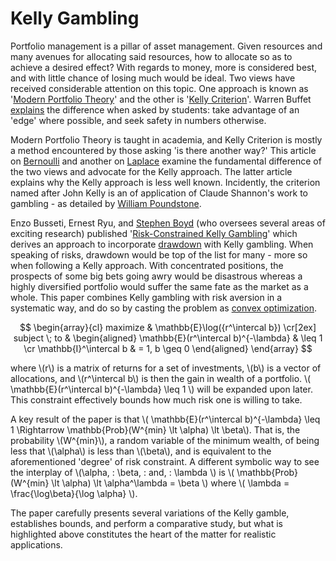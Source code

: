 <!--
.. title: Kelly with Drawdown
.. slug: kelly-with-drawdown
.. date: 2019-02-07 20:43:54 UTC
.. tags: 
.. category: 
.. link: 
.. description: 
.. type: text
.. has_math: True
-->

# Kelly Gambling

Portfolio management is a pillar of asset management. Given resources and many avenues for allocating said resources, how to allocate so as to achieve a desired effect? With regards to money, more is considered best, and with little chance of losing much would be ideal. Two views have received considerable attention on this topic. One approach is known as '[Modern Portfolio Theory](https://www.investopedia.com/terms/m/modernportfoliotheory.asp)' and the other is '[Kelly Criterion](https://www.investopedia.com/articles/trading/04/091504.asp)'. Warren Buffet [explains](http://undergroundvalue.blogspot.com/2008/02/notes-from-buffett-meeting-2152008_23.html) the difference when asked by students: take advantage of an 'edge' where possible, and seek safety in numbers otherwise.

Modern Portfolio Theory is taught in academia, and Kelly Criterion is mostly a method encountered by those asking 'is there another way?' This article on [Bernoulli](https://ergodicityeconomics.com/2018/02/16/the-trouble-with-bernoulli-1738/#more-3206) and another on [Laplace](https://ergodicityeconomics.com/2017/07/18/doing-a-laplace/#more-102) examine the fundamental difference of the two views and advocate for the Kelly approach. The latter article explains why the Kelly approach is less well known. Incidently, the criterion named after John Kelly is an of application of Claude Shannon's work to gambling - as detailed by [William Poundstone](http://home.williampoundstone.net/Kelly.htm).

Enzo Busseti, Ernest Ryu, and [Stephen Boyd](http://web.stanford.edu/~boyd/) (who oversees several areas of exciting research) published '[Risk-Constrained Kelly Gambling](https://arxiv.org/abs/1603.06183)' which derives an approach to incorporate [drawdown](https://www.investopedia.com/terms/d/drawdown.asp) with Kelly gambling. When speaking of risks, drawdown would be top of the list for many - more so when following a Kelly approach. With concentrated positions, the prospects of some big bets going awry would be disastrous whereas a highly diversified portfolio would suffer the same fate as the market as a whole. This paper combines Kelly gambling with risk aversion in a systematic way, and do so by casting the problem as [convex optimization](http://web.stanford.edu/~boyd/cvxbook/).


$$
\begin{array}{cl}
maximize & \mathbb{E}\log({r^\intercal b}) \cr[2ex]
subject \; to & \begin{aligned}
\mathbb{E}(r^\intercal b)^{-\lambda} & \leq 1 \cr
\mathbb{I}^\intercal b & = 1, b \geq 0
\end{aligned}
\end{array}
$$

where \\(r\\) is a matrix of returns for a set of investments, \\(b\\) is a vector of allocations, and \\(r^\intercal b\\) is then the gain in wealth of a portfolio. \\( \mathbb{E}(r^\intercal b)^{-\lambda} \leq 1 \\) will be expanded upon later. This constraint effectively bounds how much risk one is willing to take.

A key result of the paper is that \\( \mathbb{E}(r^\intercal b)^{-\lambda} \leq 1 \Rightarrow \mathbb{Prob}(W^{min} \lt \alpha) \lt \beta\\). That is, the probability \\(W^{min}\\), a random variable of the minimum wealth, of being less that \\(\alpha\\) is less than \\(\beta\\), and is equivalent to the aforementioned 'degree' of risk constraint. A different symbolic way to see the interplay of \\(\alpha, \: \beta, \: and, \: \lambda \\) is \\( \mathbb{Prob}(W^{min} \lt \alpha) \lt \alpha^\lambda = \beta \\) where \\( \lambda = \frac{\log\beta}{\log \alpha} \\).

The paper carefully presents several variations of the Kelly gamble, establishes bounds, and perform a comparative study, but what is highlighted above constitutes the heart of the matter for realistic applications.